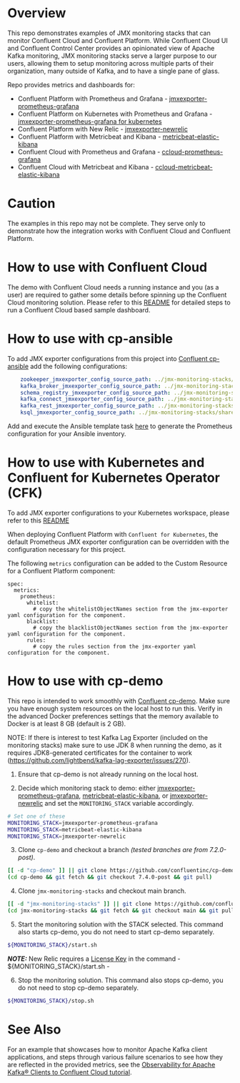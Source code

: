 # Overview

This repo demonstrates examples of JMX monitoring stacks that can monitor Confluent Cloud and Confluent Platform.
While Confluent Cloud UI and Confluent Control Center provides an opinionated view of Apache Kafka monitoring, JMX monitoring stacks serve a larger purpose to our users, allowing them to setup monitoring across multiple parts of their organization, many outside of Kafka, and to have a single pane of glass.

Repo provides metrics and dashboards for:

- Confluent Platform with Prometheus and Grafana - [jmxexporter-prometheus-grafana](jmxexporter-prometheus-grafana)
- Confluent Platform on Kubernetes with Prometheus and Grafana - [jmxexporter-prometheus-grafana for kubernetes](jmxexporter-prometheus-grafana/cfk)
- Confluent Platform with New Relic - [jmxexporter-newrelic](jmxexporter-newrelic)
- Confluent Platform with Metricbeat and Kibana - [metricbeat-elastic-kibana](metricbeat-elastic-kibana)
- Confluent Cloud with Prometheus and Grafana - [ccloud-prometheus-grafana](ccloud-prometheus-grafana)
- Confluent Cloud with Metricbeat and Kibana - [ccloud-metricbeat-elastic-kibana](ccloud-metricbeat-elastic-kibana)

# Caution

The examples in this repo may not be complete.
They serve only to demonstrate how the integration works with Confluent Cloud and Confluent Platform.

# How to use with Confluent Cloud

The demo with Confluent Cloud needs a running instance and you (as a user) are required to gather some details before spinning up the Confluent Cloud monitoring solution. Please refer to this [README](ccloud-prometheus-grafana/README.md) for detailed steps to run a Confluent Cloud based sample dashboard.

# How to use with cp-ansible

To add JMX exporter configurations from this project into [Confluent cp-ansible](https://github.com/confluentinc/cp-ansible) add the following configurations:

```yaml
    zookeeper_jmxexporter_config_source_path: ../jmx-monitoring-stacks/shared-assets/jmx-exporter/zookeeper.yml
    kafka_broker_jmxexporter_config_source_path: ../jmx-monitoring-stacks/shared-assets/jmx-exporter/kafka_broker.yml
    schema_registry_jmxexporter_config_source_path: ../jmx-monitoring-stacks/shared-assets/jmx-exporter/confluent_schemaregistry.yml
    kafka_connect_jmxexporter_config_source_path: ../jmx-monitoring-stacks/shared-assets/jmx-exporter/kafka_connect.yml
    kafka_rest_jmxexporter_config_source_path: ../jmx-monitoring-stacks/shared-assets/jmx-exporter/confluent_rest.yml
    ksql_jmxexporter_config_source_path: ../jmx-monitoring-stacks/shared-assets/jmx-exporter/confluent_ksql.yml
```

Add and execute the Ansible template task [here](jmxexporter-prometheus-grafana/cp-ansible/prometheus-config.yml) to generate the Prometheus configuration for your Ansible inventory.

# How to use with Kubernetes and Confluent for Kubernetes Operator (CFK)

To add JMX exporter configurations to your Kubernetes workspace, please refer to this [README](jmxexporter-prometheus-grafana/README.md)

When deploying Confluent Platform with `Confluent for Kubernetes`, the default Prometheus JMX exporter configuration can be overridden with the configuration necessary for this project.

The following `metrics` configuration can be added to the Custom Resource for a Confluent Platform component:

```
spec:
  metrics:
    prometheus:
      whitelist:
        # copy the whitelistObjectNames section from the jmx-exporter yaml configuration for the component.
      blacklist:
        # copy the blacklistObjectNames section from the jmx-exporter yaml configuration for the component.
      rules:
        # copy the rules section from the jmx-exporter yaml configuration for the component.
```

# How to use with cp-demo

This repo is intended to work smoothly with [Confluent cp-demo](https://github.com/confluentinc/cp-demo).
Make sure you have enough system resources on the local host to run this.
Verify in the advanced Docker preferences settings that the memory available to Docker is at least 8 GB (default is 2 GB).

NOTE: If there is interest to test Kafka Lag Exporter (included on the monitoring stacks) make sure to use JDK 8 when running the demo, as it requires JDK8-generated certificates for the container to work (<https://github.com/lightbend/kafka-lag-exporter/issues/270>).

1. Ensure that cp-demo is not already running on the local host.

2. Decide which monitoring stack to demo: either [jmxexporter-prometheus-grafana](jmxexporter-prometheus-grafana), [metricbeat-elastic-kibana](metricbeat-elastic-kibana), or [jmxexporter-newrelic](jmxexporter-newrelic) and set the `MONITORING_STACK` variable accordingly.

```bash
# Set one of these
MONITORING_STACK=jmxexporter-prometheus-grafana
MONITORING_STACK=metricbeat-elastic-kibana
MONITORING_STACK=jmxexporter-newrelic
```

3. Clone `cp-demo` and checkout a branch _(tested branches are from 7.2.0-post)_.

```bash
[[ -d "cp-demo" ]] || git clone https://github.com/confluentinc/cp-demo.git
(cd cp-demo && git fetch && git checkout 7.4.0-post && git pull)
```

4. Clone `jmx-monitoring-stacks` and checkout main branch.

```bash
[[ -d "jmx-monitoring-stacks" ]] || git clone https://github.com/confluentinc/jmx-monitoring-stacks.git
(cd jmx-monitoring-stacks && git fetch && git checkout main && git pull)
```

5. Start the monitoring solution with the STACK selected. This command also starts cp-demo, you do not need to start cp-demo separately.

```bash
${MONITORING_STACK}/start.sh
```

**_NOTE:_**  New Relic requires a [License Key](https://docs.newrelic.com/docs/apis/intro-apis/new-relic-api-keys/#overview-keys) in the command - ${MONITORING_STACK}/start.sh -

6. Stop the monitoring solution. This command also stops cp-demo, you do not need to stop cp-demo separately.

```bash
${MONITORING_STACK}/stop.sh
```

# See Also

For an example that showcases how to monitor Apache Kafka client applications, and steps through various failure scenarios to see how they are reflected in the provided metrics, see the [Observability for Apache Kafka® Clients to Confluent Cloud tutorial](https://docs.confluent.io/platform/current/tutorials/examples/ccloud-observability/docs/observability-overview.html).
